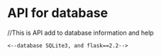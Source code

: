 <h1>API for database</h1>
<p>//This is API add to database information and help</p>
<code><--database SQLite3, and flask==2.2--></code>
